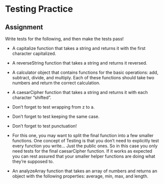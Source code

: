 # Testing Practice
## Assignment
Write tests for the following, and then make the tests pass!

* A capitalize function that takes a string and returns it with the first character capitalized.

* A reverseString function that takes a string and returns it reversed.

* A calculator object that contains functions for the basic operations: add, subtract, divide, and multiply. Each of these functions should take two numbers and return the correct calculation.

* A caesarCipher function that takes a string and returns it with each character “shifted”.

 * Don’t forget to test wrapping from z to a.

 * Don’t forget to test keeping the same case.

 * Don’t forget to test punctuation!

 * For this one, you may want to split the final function into a few smaller functions. One concept of Testing is that you don’t need to explicitly test every function you write… Just the public ones. So in this case you only need tests for the final caesarCipher function. If it works as expected you can rest assured that your smaller helper functions are doing what they’re supposed to.

* An analyzeArray function that takes an array of numbers and returns an object with the following properties: average, min, max, and length.
